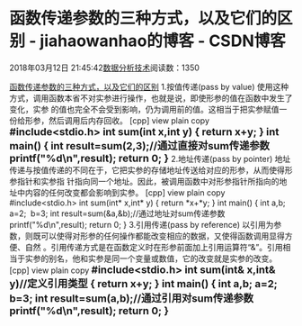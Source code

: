 
# 函数传递参数的三种方式，以及它们的区别 - jiahaowanhao的博客 - CSDN博客


2018年03月12日 21:45:42[数据分析技术](https://me.csdn.net/jiahaowanhao)阅读数：1350


[函数传递参数的三种方式，以及它们的区别](http://cda.pinggu.org/view/24969.html)
1.按值传递(pass by value)
使用这种方式，调用函数本省不对实参进行操作，也就是说，即使形参的值在函数中发生了变化，实参
的值也完全不会受到影响，仍为调用前的值。这相当于把实参赋值一份给形参，然后调用后内存回收。
[cpp] view plain copy
<span style="font-size:18px;"><strong>\#include<stdio.h>
int sum(int x,int y)
{
return x+y;
}
int main()
{
int result=sum(2,3);//通过直接对sum传递参数
printf("%d\n",result);
return 0;
}</strong></span>
2.地址传递(pass by pointer)
地址传递与按值传递的不同在于，它把实参的存储地址传送给对应的形参，从而使得形参指针和实参指
针指向同一个地址。因此，被调用函数中对形参指针所指向的地址中内容的任何改变都会影响到实参。
[cpp] view plain copy
\#include<stdio.h>
int sum(int* x,int* y)
{
return *x+*y;
}
int main()
{
int a,b;
a=2;  b=3;
int result=sum(&a,&b);//通过地址对sum传递参数
printf("%d\n",result);
return 0;
}
3.引用传递(pass by reference)
以引用为参数，则既可以使得对形参的任何操作都能改变相应的数据，又使得函数调用显得方便、自然
。引用传递方式是在函数定义时在形参前面加上引用运算符“&”。引用相当于实参的别名，他和实参是同一个变量或数值，它的改变就是实参的改变。
[cpp] view plain copy
<span style="font-size:18px;"><strong>\#include<stdio.h>
int sum(int& x,int& y)<span style="color:\#ff0000;">//定义引用类型</span>
{
return x+y;
}
int main()
{
int a,b;
a=2;  b=3;
int result=sum(a,b);//通过引用对sum传递参数
printf("%d\n",result);
return 0;
}</strong></span>

